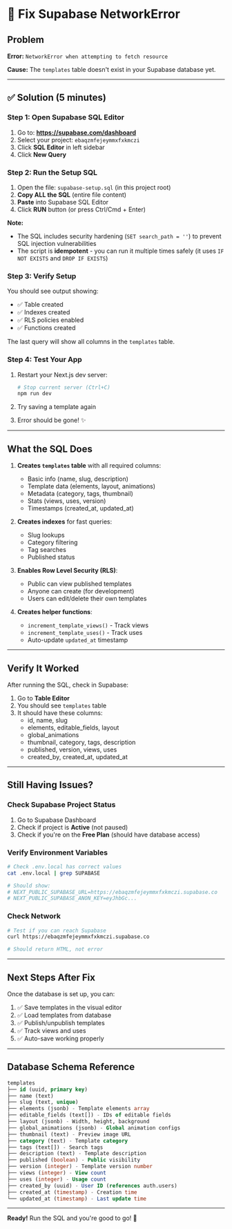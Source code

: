 # 🔧 Fix Supabase NetworkError

## Problem

**Error:** `NetworkError when attempting to fetch resource`

**Cause:** The `templates` table doesn't exist in your Supabase database yet.

---

## ✅ Solution (5 minutes)

### Step 1: Open Supabase SQL Editor

1. Go to: **https://supabase.com/dashboard**
2. Select your project: `ebaqzmfejeymmxfxkmczi`
3. Click **SQL Editor** in left sidebar
4. Click **New Query**

### Step 2: Run the Setup SQL

1. Open the file: `supabase-setup.sql` (in this project root)
2. **Copy ALL the SQL** (entire file content)
3. **Paste** into Supabase SQL Editor
4. Click **RUN** button (or press Ctrl/Cmd + Enter)

**Note:** 
- The SQL includes security hardening (`SET search_path = ''`) to prevent SQL injection vulnerabilities
- The script is **idempotent** - you can run it multiple times safely (it uses `IF NOT EXISTS` and `DROP IF EXISTS`)

### Step 3: Verify Setup

You should see output showing:
- ✅ Table created
- ✅ Indexes created  
- ✅ RLS policies enabled
- ✅ Functions created

The last query will show all columns in the `templates` table.

### Step 4: Test Your App

1. Restart your Next.js dev server:
   ```bash
   # Stop current server (Ctrl+C)
   npm run dev
   ```

2. Try saving a template again
3. Error should be gone! ✨

---

## What the SQL Does

1. **Creates `templates` table** with all required columns:
   - Basic info (name, slug, description)
   - Template data (elements, layout, animations)
   - Metadata (category, tags, thumbnail)
   - Stats (views, uses, version)
   - Timestamps (created_at, updated_at)

2. **Creates indexes** for fast queries:
   - Slug lookups
   - Category filtering
   - Tag searches
   - Published status

3. **Enables Row Level Security (RLS)**:
   - Public can view published templates
   - Anyone can create (for development)
   - Users can edit/delete their own templates

4. **Creates helper functions**:
   - `increment_template_views()` - Track views
   - `increment_template_uses()` - Track uses
   - Auto-update `updated_at` timestamp

---

## Verify It Worked

After running the SQL, check in Supabase:

1. Go to **Table Editor**
2. You should see `templates` table
3. It should have these columns:
   - id, name, slug
   - elements, editable_fields, layout
   - global_animations
   - thumbnail, category, tags, description
   - published, version, views, uses
   - created_by, created_at, updated_at

---

## Still Having Issues?

### Check Supabase Project Status

1. Go to Supabase Dashboard
2. Check if project is **Active** (not paused)
3. Check if you're on the **Free Plan** (should have database access)

### Verify Environment Variables

```bash
# Check .env.local has correct values
cat .env.local | grep SUPABASE

# Should show:
# NEXT_PUBLIC_SUPABASE_URL=https://ebaqzmfejeymmxfxkmczi.supabase.co
# NEXT_PUBLIC_SUPABASE_ANON_KEY=eyJhbGc...
```

### Check Network

```bash
# Test if you can reach Supabase
curl https://ebaqzmfejeymmxfxkmczi.supabase.co

# Should return HTML, not error
```

---

## Next Steps After Fix

Once the database is set up, you can:

1. ✅ Save templates in the visual editor
2. ✅ Load templates from database
3. ✅ Publish/unpublish templates
4. ✅ Track views and uses
5. ✅ Auto-save working properly

---

## Database Schema Reference

```sql
templates
├── id (uuid, primary key)
├── name (text)
├── slug (text, unique)
├── elements (jsonb) - Template elements array
├── editable_fields (text[]) - IDs of editable fields
├── layout (jsonb) - Width, height, background
├── global_animations (jsonb) - Global animation configs
├── thumbnail (text) - Preview image URL
├── category (text) - Template category
├── tags (text[]) - Search tags
├── description (text) - Template description
├── published (boolean) - Public visibility
├── version (integer) - Template version number
├── views (integer) - View count
├── uses (integer) - Usage count
├── created_by (uuid) - User ID (references auth.users)
├── created_at (timestamp) - Creation time
└── updated_at (timestamp) - Last update time
```

---

**Ready!** Run the SQL and you're good to go! 🚀
